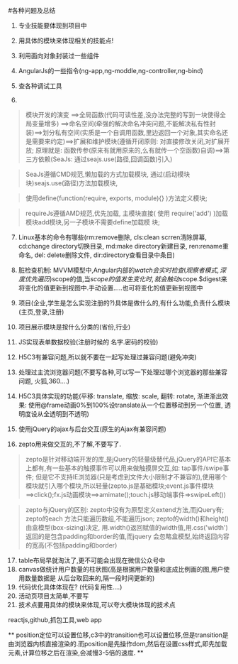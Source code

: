 #各种问题及总结

1. 专业技能要体现到项目中
2. 用具体的模块来体现相关的技能点!
3. 利用面向对象封装过一些组件
4. AngularJs的一些指令(ng-app,ng-moddle,ng-controller,ng-bind)
5. 查各种调试工具

6. 
>  模块开发的演变
==>全局函数(代码可读性差,没办法完整的写到一块使得全局变量增多)
==>命名空间(牵强的解决命名冲突问题,不能解决私有性封装)==>划分私有空间(实质是一个自调用函数,里边返回一个对象,其实命名还是需要来约定)==>扩展和维护模块(遵循开闭原则: 对直接修改关闭,对扩展开放; 原理就是: 函数传参(原来有就用原来的,么有就传一个空函数)自调)==>第三方依赖(SeaJs: 通过seajs.use(路径,回调函数)引入)

 > SeaJs遵循CMD规范,懒加载的方式加载模块, 通过(启动模块 块)seajs.use(路径)方法加载模块, > 使用define(function(require, exports, module){} )方法定义模块;

 > requireJs遵循AMD规范,优先加载, 主模块直接( 使用 require('add') )加载模块add模块,另一子模块不需要define加载模 块;

7.  Linux基本的命令有哪些(rm:remove删除, cls:clean scrren清除屏幕, cd:change directory切换目录, md:make directory新建目录, ren:rename重命名, del: delete删除文件, dir:directory查看目录中条目)
8. 脏检查机制: MVVM模型中,Angular内部的$watch会实时检查(观察者模式,深度优先遍历)$scope的值,当$scope的值发生变化时,就会触动$scope.$digest来将变化的值更新到视图中.手动设置.....也可将变化的值更新到视图中

9. 项目(企业,学生是怎么实现注册的?)具体是做什么的,有什么功能,负责什么模块(主页,登录,注册)

10. 项目展示模块是按什么分类的(省份,行业)

11. JS实现表单数据校验(注册时候的 名字.密码的校验)

12. H5C3有兼容问题,所以就不要在一起写处理过兼容问题(避免冲突)

13. 处理过主流浏览器问题(不要写各种,可以写一下处理过哪个浏览器的那些兼容问题, 火狐,360....)

14. H5C3具体实现的功能(平移: translate, 缩放: scale, 翻转: rotate, 渐进渐出效果: 使用@frame动画0%到100%设translate从一个位置移动到另一个位置, 透明度设从全透明到不透明)

15. 使用jQuery的ajax与后台交互(原生的Ajax有兼容问题)

16. zepto用来做交互的,不了解,不要写了.
 > zepto是针对移动端开发的库,是jQuery的轻量级替代品,jQuery的API它基本上都有,有一些基本的触摸事件可以用来做触摸屏交互,如: tap事件/swipe事件; 但是它不支持IE浏览器(只是考虑到文件大小限制才不兼容的),使用哪个模块就引入哪个模块,所以轻量(zepto.js是基础模块;event.js事件模块==>click();fx.js动画模块==>amimate();touch.js移动端事件=>swipeLeft())

 > zepto与jQuery的区别: zepto中没有为原型定义extend方法,而jQuery有; zepto的each
方法只能遍历数组,不能遍历json; zepto的width()和height()由盒模型(box-sizing)决定,
用.width()返回赋值的width值,用.css('width')返回的是包含padding和border的值,而jquery
会忽略盒模型,始终返回内容的宽高(不包括padding和border)

17. table布局早就淘汰了,更不可能会出现在微信公众号中
18. canvas做统计用户数量的柱状图(高是根据用户数量和底成比例画的图,用户使用数量数据是
从后台取回来的,隔一段时间更新的)
19. 代码优化具体体现在? (代码复用性....)
20. 活动页项目太简单,不要写
21. 技术点要用具体的模块来体现,可以夸大模块体现的技术点


reactjs,github,抓包工具,web app


** position定位可以设置位移,c3中的transition也可以设置位移,但是transition是由浏览器内核直接渲染的.而position是先操作dom,然后在设置css样式,即先加载元素,计算位移之后在渲染,会减慢3-5倍的速度. **



















